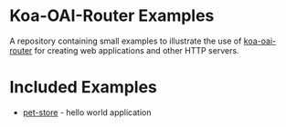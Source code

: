 # Koa-OAI-Router Examples

A repository containing small examples to illustrate the use of [koa-oai-router](https://github.com/BiteBit/koa-oai-router) for creating web applications and other HTTP servers.

# Included Examples

* [pet-store](pet-store) - hello world application
